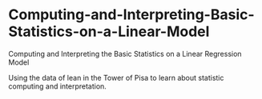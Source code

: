 # Computing-and-Interpreting-Basic-Statistics-on-a-Linear-Model
Computing and Interpreting the Basic Statistics on a Linear Regression Model

Using the data of lean in the Tower of Pisa to learn about statistic computing and interpretation. 
